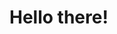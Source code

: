 # Hello there! 
<!---![Wavy Hand GIF]( "Hello There")--->

<!---
- 👋 Hi, I’m @Aveden-Oltrax
- 👀 I’m interested in ...
- 🌱 I’m currently learning ...
- 💞️ I’m looking to collaborate on ...
- 📫 How to reach me ...
Aveden-Oltrax/Aveden-Oltrax is a ✨ special ✨ repository because its `README.md` (this file) appears on your GitHub profile.
You can click the Preview link to take a look at your changes.
--->
